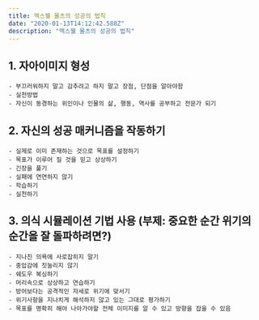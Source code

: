```yaml
---
title: 멕스웰 몰츠의 성공의 법칙
date: "2020-01-13T14:12:42.588Z"
description: "멕스웰 몰츠의 성공의 법칙"
---
```


## 1. 자아이미지 형성

    - 부끄러워하지 말고 감추려고 하지 말고 장점, 단점을 알아야함
    - 실천방법
    - 자신이 동경하는 위인이나 인물의 삶, 행동, 역사를 공부하고 전문가 되기

## 2. 자신의 성공 매커니즘을 작동하기

    - 실제로 이미 존재하는 것으로 목표를 설정하기
    - 목표가 이루어 질 것을 믿고 상상하기
    - 긴장을 풀기
    - 실패에 연연하지 않기
    - 학습하기
    - 실천하기

## 3. 의식 시뮬레이션 기법 사용 (부제: 중요한 순간 위기의 순간을 잘 돌파하려면?)

    - 지나친 의욕에 사로잡히지 말기
    - 중압감에 짓눌리지 않기
    - 쉐도우 복싱하기
    - 머리속으로 상상하고 연습하기
    - 방어보다는 공격적인 자세로 위기에 맞서기
    - 위기사항을 지나치게 해석하지 않고 있는 그대로 평가하기
    - 목표를 명확히 해야 나아가야할 전체 이미지를 알 수 있고 방향을 잡을 수 있음
